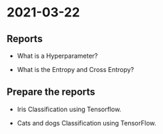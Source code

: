 # 2021-03-22
## Reports
* What is a Hyperparameter?

* What is the Entropy and Cross Entropy?

## Prepare the reports
* Iris Classification using Tensorflow.

* Cats and dogs Classification using TensorFlow.
